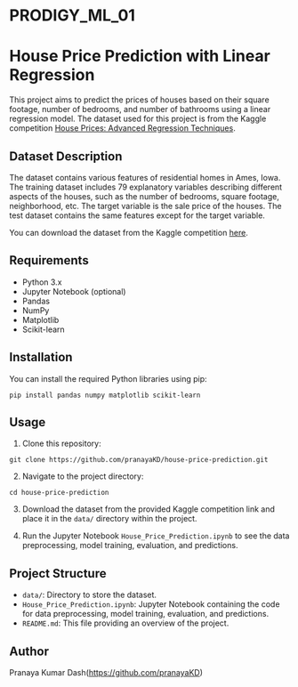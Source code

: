 # PRODIGY_ML_01

# House Price Prediction with Linear Regression

This project aims to predict the prices of houses based on their square footage, number of bedrooms, and number of bathrooms using a linear regression model. The dataset used for this project is from the Kaggle competition [House Prices: Advanced Regression Techniques](https://www.kaggle.com/c/house-prices-advanced-regression-techniques).

## Dataset Description

The dataset contains various features of residential homes in Ames, Iowa. The training dataset includes 79 explanatory variables describing different aspects of the houses, such as the number of bedrooms, square footage, neighborhood, etc. The target variable is the sale price of the houses. The test dataset contains the same features except for the target variable.

You can download the dataset from the Kaggle competition [here](https://www.kaggle.com/c/house-prices-advanced-regression-techniques/data).

## Requirements

- Python 3.x
- Jupyter Notebook (optional)
- Pandas
- NumPy
- Matplotlib
- Scikit-learn

## Installation

You can install the required Python libraries using pip:

```
pip install pandas numpy matplotlib scikit-learn
```

## Usage

1. Clone this repository:

```
git clone https://github.com/pranayaKD/house-price-prediction.git
```

2. Navigate to the project directory:

```
cd house-price-prediction
```

3. Download the dataset from the provided Kaggle competition link and place it in the `data/` directory within the project.

4. Run the Jupyter Notebook `House_Price_Prediction.ipynb` to see the data preprocessing, model training, evaluation, and predictions.

## Project Structure

- `data/`: Directory to store the dataset.
- `House_Price_Prediction.ipynb`: Jupyter Notebook containing the code for data preprocessing, model training, evaluation, and predictions.
- `README.md`: This file providing an overview of the project.



## Author

Pranaya Kumar Dash(https://github.com/pranayaKD)
